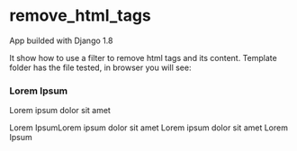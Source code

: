 # remove_html_tags

App builded with Django 1.8

It show how to use a filter to remove html tags and its content. Template folder has the file tested, in browser you will see:

<h3>Lorem Ipsum</h3><p>Lorem ipsum dolor sit amet</p>
Lorem IpsumLorem ipsum dolor sit amet
Lorem ipsum dolor sit amet
Lorem Ipsum
